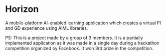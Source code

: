 # Horizon
A mobile-platform AI-enabled learning application which creates a virtual PI and GD experience using AIML libraries.<br>

PS: This is a project made by a group of 3 members. It is a partially implemented application as it was made in a single day during a hackathon competition organized by Facebook. It won 3rd prize in the competition.
